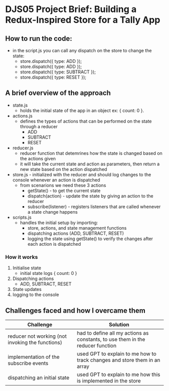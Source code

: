 # DJS05 Project Brief: Building a Redux-Inspired Store for a Tally App

## How to run the code:

- in the script.js you can call any dispatch on the store to change the state:
  - store.dispatch({ type: ADD });
  - store.dispatch({ type: ADD });
  - store.dispatch({ type: SUBTRACT });
  - store.dispatch({ type: RESET });

## A brief overview of the approach

- state.js
  - holds the initial state of the app in an object ex: { count: 0 }.
- actions.js
  - defines the types of actions that can be performed on the state through a reducer
    - ADD
    - SUBTRACT
    - RESET
- reducer.js
  - reducer function that detemrines how the state is changed based on the actions given
  - it will take the current state and action as parameters, then return a new state based on the action dispatched
- store.js - initialized with the reducer and should log changes to the console whenever an action is dispatched
  - from scenarions we need these 3 actions
    - getState() - to get the current state
    - dispatch(action) - update the state by giving an action to the reducer
    - subscribe(listener) - registers listeners that are called whenever a state change happens
- scripts.js
  - handles the initial setup by importing:
    - store, actions, and state management functions
    - dispatching actions (ADD, SUBTRACT, RESET)
    - logging the state using getState() to verify the changes after each action is dispatched

### How it works

1. Initialise state
   - initial state logs { count: 0 }
2. Dispatching actions
   - ADD, SUBTRACT, RESET
3. State updates
4. logging to the console

## Challenges faced and how I overcame them

| Challenge                                        | Solution                                                                       |
| ------------------------------------------------ | ------------------------------------------------------------------------------ |
| reducer not working (not invoking the functions) | had to define all my actions as constants, to use them in the reducer function |
| implementation of the subscribe events           | used GPT to explain to me how to track changes and store them in an array      |
| dispatching an initial state                     | used GPT to explain to me how this is implemented in the store                 |
